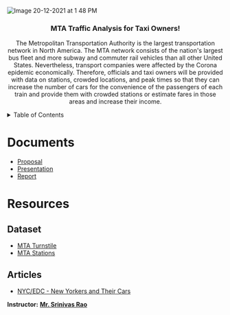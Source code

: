![Image 20-12-2021 at 1 48 PM](https://user-images.githubusercontent.com/81470200/146757169-71509165-350a-4336-a15d-0e5462df9897.jpeg)



  <h3 align="center"> MTA Traffic Analysis for Taxi Owners!
</h3>

  <p align="center">
The Metropolitan Transportation Authority is the largest transportation network in North America. The MTA network consists of the nation's largest bus fleet and more subway and commuter rail vehicles than all other United States. Nevertheless, transport companies were affected by the Corona epidemic economically. Therefore, officials and taxi owners will be provided with data on stations, crowded locations, and peak times so that they can increase the number of cars for the convenience of the passengers of each train and provide them with crowded stations or estimate fares in those areas and increase their income.

  </p>
</p>

<!-- TABLE OF CONTENTS -->
<details>
  <summary>Table of Contents</summary>
  <ol>
    <li><a href="#Documents">Documents</a></li>
    <li>
      <a href="#Resources">Resources</a>
      <ul>
        <li><a href="#Dataset">Dataset</a></li>
        <li><a href="#Articles">Articles</a></li>
      </ul>
    </li>
    </li>
  </ol>
</details>

# Documents
- [Proposal](https://github.com/alaanouud/EDA-Project/blob/main/MTA%20Turnstile%20Data.docx)
- [Presentation](https://github.com/alaanouud/EDA-Project/blob/main/MTA%20Presentation(EDA).pdf)
- [Report](https://github.com/alaanouud/EDA-Project/blob/main/MTA%20Report%20(EDA).pdf)



# Resources
## Dataset
-  [MTA Turnstile](http://web.mta.info/developers/turnstile.html)
- [MTA Stations](https://atisdata.s3.amazonaws.com/Station/Stations.csv)
## Articles
- [NYC/EDC - New Yorkers and Their Cars](https://edc.nyc/article/new-yorkers-and-their-cars)


**Instructor:** [**Mr. Srinivas Rao**]()

